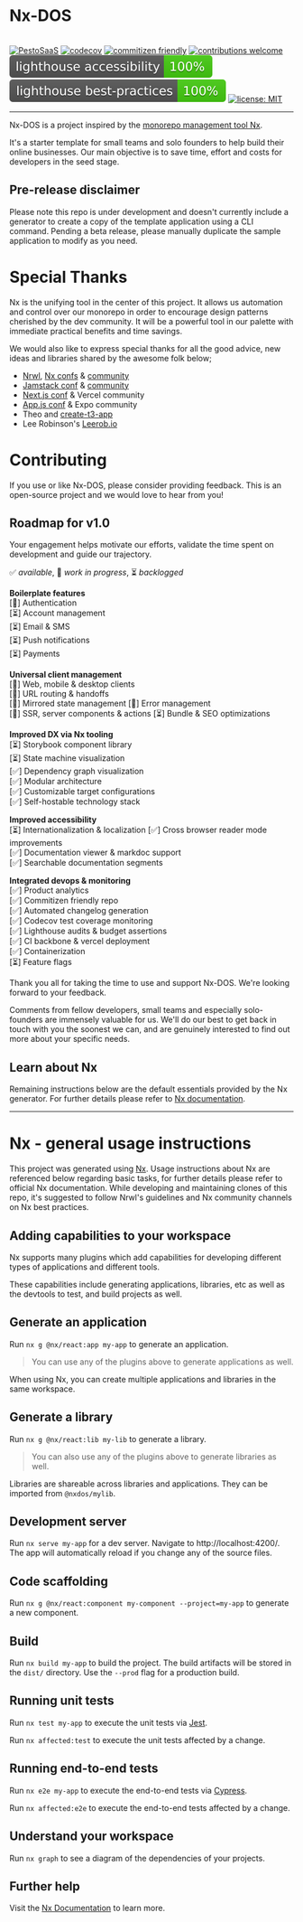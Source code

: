# Nx-DOS

&nbsp;  
[![PestoSaaS](https://dl.circleci.com/status-badge/img/circleci/EEitR3ZgjiaHKy1jJubVxP/JsxczUrDWCK8A3uAis4W9G/tree/main.svg?style=shield)](https://dl.circleci.com/status-badge/redirect/circleci/EEitR3ZgjiaHKy1jJubVxP/JsxczUrDWCK8A3uAis4W9G/tree/main)
[![codecov](https://codecov.io/gh/PestoSaaS/Nx-DOS/graph/badge.svg?token=D1GAJAF0Q9)](https://codecov.io/gh/PestoSaaS/Nx-DOS)
[![commitizen friendly](https://img.shields.io/badge/commitizen-friendly-brightgreen.svg)](http://commitizen.github.io/cz-cli/)
[![contributions welcome](https://img.shields.io/badge/contributions-welcome-brightgreen.svg?style=flat)](https://github.com/PestoSaaS/Nx-DOS/issues)
<wbr/>
[![lighthouse accessibility](.badges/lighthouse_accessibility.svg)](https://github.com/GoogleChrome/lighthouse)
[![lighthouse best-practices](.badges/lighthouse_best-practices.svg)](https://github.com/GoogleChrome/lighthouse)
[![license: MIT](https://img.shields.io/badge/license-MIT-blue.svg)](https://opensource.org/licenses/MIT)

<hr>

Nx-DOS is a project inspired by the [monorepo management tool Nx](https://nx.dev/getting-started/intro).

It's a starter template for small teams and solo founders to help build their online businesses. Our main objective is to save time, effort and costs for developers in the seed stage.

## Pre-release disclaimer

Please note this repo is under development and doesn't currently include a generator to create a copy of the template application using a CLI command. Pending a beta release, please manually duplicate the sample application to modify as you need.

# Special Thanks

Nx is the unifying tool in the center of this project. It allows us automation and control over our monorepo in order to encourage design patterns cherished by the dev community. It will be a powerful tool in our palette with immediate practical benefits and time savings.

We would also like to express special thanks for all the good advice, new ideas and libraries shared by the awesome folk below;

- [Nrwl](https://nx.app/company), [Nx confs](https://nx.dev/conf) & [community](https://go.nrwl.io/join-slack?utm_source=nx.dev)
- [Jamstack conf](https://jamstack.org/conf/) & [community](https://jamstack.org/)
- [Next.js conf](https://nextjs.org/conf) & Vercel community
- [App.js conf](https://appjs.co/) & Expo community
- Theo and [create-t3-app](https://github.com/t3dotgg)
- Lee Robinson's [Leerob.io](https://github.com/leerob/leerob.io)

# Contributing

If you use or like Nx-DOS, please consider providing feedback. This is an open-source project and we would love to hear from you!

## Roadmap for v1.0

Your engagement helps motivate our efforts, validate the time spent on development and guide our trajectory.

✅ _available_, 🚧 _work in progress_, ⏳ _backlogged_

**Boilerplate features**  
 [🚧] Authentication  
 [⏳] Account management  
 [⏳] Email & SMS  
 [⏳] Push notifications  
 [⏳] Payments

**Universal client management**  
 [🚧] Web, mobile & desktop clients  
 [🚧] URL routing & handoffs  
 [🚧] Mirrored state management
 [🚧] Error management  
 [🚧] SSR, server components & actions
 [⏳] Bundle & SEO optimizations

**Improved DX via Nx tooling**  
 [⏳] Storybook component library  
 [⏳] State machine visualization  
 [✅] Dependency graph visualization  
 [✅] Modular architecture  
 [✅] Customizable target configurations  
 [✅] Self-hostable technology stack

**Improved accessibility**  
 [⏳] Internationalization & localization
 [✅] Cross browser reader mode improvements  
 [✅] Documentation viewer & markdoc support  
 [✅] Searchable documentation segments

**Integrated devops & monitoring**  
 [✅] Product analytics  
 [✅] Commitizen friendly repo  
 [✅] Automated changelog generation  
 [✅] Codecov test coverage monitoring  
 [✅] Lighthouse audits & budget assertions  
 [✅] CI backbone & vercel deployment  
 [✅] Containerization  
 [⏳] Feature flags

Thank you all for taking the time to use and support Nx-DOS. We're looking forward to your feedback.

Comments from fellow developers, small teams and especially solo-founders are immensely valuable for us. We'll do our best to get back in touch with you the soonest we can, and are genuinely interested to find out more about your specific needs.

## Learn about Nx

Remaining instructions below are the default essentials provided by the Nx generator. For further details please refer to [Nx documentation](https://nx.dev/getting-started/intro).

<hr>
   
# Nx - general usage instructions

This project was generated using [Nx](https://nx.dev). Usage instructions about Nx are referenced below regarding basic tasks, for further details please refer to official Nx documentation. While developing and maintaining clones of this repo, it's suggested to follow Nrwl's guidelines and Nx community channels on Nx best practices.

## Adding capabilities to your workspace

Nx supports many plugins which add capabilities for developing different types of applications and different tools.

These capabilities include generating applications, libraries, etc as well as the devtools to test, and build projects as well.

## Generate an application

Run `nx g @nx/react:app my-app` to generate an application.

> You can use any of the plugins above to generate applications as well.

When using Nx, you can create multiple applications and libraries in the same workspace.

## Generate a library

Run `nx g @nx/react:lib my-lib` to generate a library.

> You can also use any of the plugins above to generate libraries as well.

Libraries are shareable across libraries and applications. They can be imported from `@nxdos/mylib`.

## Development server

Run `nx serve my-app` for a dev server. Navigate to http://localhost:4200/. The app will automatically reload if you change any of the source files.

## Code scaffolding

Run `nx g @nx/react:component my-component --project=my-app` to generate a new component.

## Build

Run `nx build my-app` to build the project. The build artifacts will be stored in the `dist/` directory. Use the `--prod` flag for a production build.

## Running unit tests

Run `nx test my-app` to execute the unit tests via [Jest](https://jestjs.io).

Run `nx affected:test` to execute the unit tests affected by a change.

## Running end-to-end tests

Run `nx e2e my-app` to execute the end-to-end tests via [Cypress](https://www.cypress.io).

Run `nx affected:e2e` to execute the end-to-end tests affected by a change.

## Understand your workspace

Run `nx graph` to see a diagram of the dependencies of your projects.

## Further help

Visit the [Nx Documentation](https://nx.dev) to learn more.
